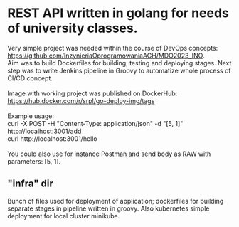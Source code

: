 # REST API written in golang for needs of university classes.
Very simple project was needed within the course of DevOps concepts: https://github.com/InzynieriaOprogramowaniaAGH/MDO2023_INO.  
Aim was to build Dockerfiles for building, testing and deploying stages. Next step was to write Jenkins pipeline in Groovy 
to automatize whole process of CI/CD concept. 
<br>
<br>
Image with working project was published on DockerHub: https://hub.docker.com/r/srpl/go-deploy-img/tags
<br>
<br>
Example usage:  
curl -X POST -H "Content-Type: application/json" -d "[5, 1]" http://localhost:3001/add  
curl http://localhost:3001/hello
<br>
<br>
You could also use for instance Postman and send body as RAW with parameters: [5, 1].  

## "infra" dir
Bunch of files used for deployment of application; dockerfiles for building separate stages in pipeline written in groovy.
Also kubernetes simple deployment for local cluster minikube.
